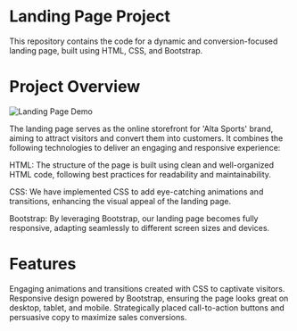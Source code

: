 # Landing Page Project
This repository contains the code for a dynamic and conversion-focused landing page, built using HTML, CSS, and Bootstrap.

# Project Overview

![Landing Page Demo](https://gifyu.com/image/SnFRW)

The landing page serves as the online storefront for 'Alta Sports' brand, aiming to attract visitors and convert them into customers. It combines the following technologies to deliver an engaging and responsive experience:

HTML: The structure of the page is built using clean and well-organized HTML code, following best practices for readability and maintainability.

CSS: We have implemented CSS to add eye-catching animations and transitions, enhancing the visual appeal of the landing page.

Bootstrap: By leveraging Bootstrap, our landing page becomes fully responsive, adapting seamlessly to different screen sizes and devices.

# Features
Engaging animations and transitions created with CSS to captivate visitors.
Responsive design powered by Bootstrap, ensuring the page looks great on desktop, tablet, and mobile.
Strategically placed call-to-action buttons and persuasive copy to maximize sales conversions.
